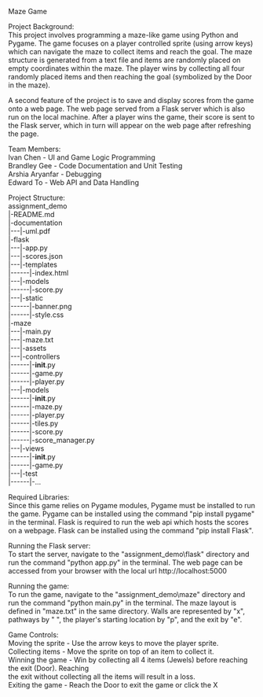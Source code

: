 Maze Game

Project Background:                                                                                   
This project involves programming a maze-like game using Python and Pygame. The game focuses on
a player controlled sprite (using arrow keys) which can navigate the maze to collect items and 
reach the goal. The maze structure is generated from a text file and items are randomly placed 
on empty coordinates within the maze. The player wins by collecting all four randomly placed items
and then reaching the goal (symbolized by the Door in the maze).

A second feature of the project is to save and display scores from the game onto a web page. The web page 
served from a Flask server which is also run on the local machine. After a player wins the game, their 
score is sent to the Flask server, which in turn will appear on the web page after refreshing the page.


Team Members:                                                                       
Ivan Chen       - UI and Game Logic Programming                                                       
Brandley Gee    - Code Documentation and Unit Testing                                            
Arshia Aryanfar - Debugging                                                      
Edward To       - Web API and Data Handling                                                                                                        


Project Structure:                                                                                   
assignment_demo                                                                                         
|-README.md                                                                                        
|-documentation                                                                                         
|---|-uml.pdf                                                                                                      
|-flask                                                                                                                  
|---|-app.py                                                                                                                              
|---|-scores.json                                                                                                     
|---|-templates                                                                                               
|------|-index.html                                                                                                              
|---|-models                                                                                                     
|------|-score.py                                                                                                      
|---|-static                                                                                                                                  
|------|-banner.png                                                                                                                         
|------|-style.css                                                                                                                            
|-maze                                                                                                    
|---|-main.py                                                                                               
|---|-maze.txt                                                                                             
|---|-assets                                                                                              
|---|-controllers                                                                                        
|------|-__init__.py                                                                                  
|------|-game.py                                                                                          
|------|-player.py                                                                                    
|---|-models                                                                                           
|------|-__init__.py                                                                                 
|------|-maze.py                                                                                       
|------|-player.py                                                                                   
|------|-tiles.py                                                                                                   
|------|-score.py                                                                                                       
|------|-score_manager.py                                                                                       
|---|-views                                                                                            
|------|-__init__.py                                                                                   
|------|-game.py                                                                                                                           
|---|-test                                                                                                                       
|------|-...                                                                                                  


Required Libraries:                                                                                  
Since this game relies on Pygame modules, Pygame must be installed to run the game. Pygame can be
installed using the command "pip install pygame" in the terminal. Flask is required to run the web api 
which hosts the scores on a webpage. Flask can be installed using the command "pip install Flask".

Running the Flask server:                                                                                      
To start the server, navigate to the "assignment_demo\flask" directory and run the command "python app.py"
in the terminal. The web page can be accessed from your browser with the local url http://localhost:5000

Running the game:                                                                                    
To run the game, navigate to the "assignment_demo\maze" directory and run the command "python main.py"
in the terminal. 
The maze layout is defined in "maze.txt" in the same directory. Walls are represented by "x", pathways
by " ", the player's starting location by "p", and the exit by "e".


Game Controls:                                                                                         
Moving the sprite 	- Use the arrow keys to move the player sprite.                                          
Collecting items  	- Move the sprite on top of an item to collect it.                                        
Winning the game 	- Win by collecting all 4 items (Jewels) before reaching the exit (Door). Reaching    
                          the exit without collecting all the items will result in a loss.                  
Exiting the game  	- Reach the Door to exit the game or click the X                                       




